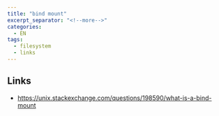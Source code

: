 ```yaml
---
title: "bind mount"
excerpt_separator: "<!--more-->"
categories:
  - EN
tags:
  - filesystem
  - links
---
```







## Links

* https://unix.stackexchange.com/questions/198590/what-is-a-bind-mount



